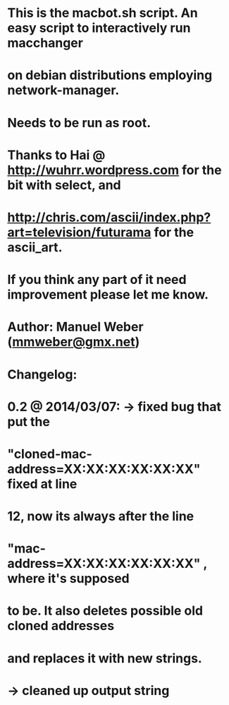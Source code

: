 # This is the macbot.sh script. An easy script to interactively run macchanger 
# on debian distributions employing network-manager.
#
# Needs to be run as root.
# Thanks to Hai @ http://wuhrr.wordpress.com for the bit with select, and 
# http://chris.com/ascii/index.php?art=television/futurama for the ascii_art.
#
# If you think any part of it need improvement please let me know.
#
# Author: Manuel Weber (mmweber@gmx.net)
#
#
#
#       Changelog:
#
#  0.2 @ 2014/03/07:  -> fixed bug that put the 
#			 "cloned-mac-address=XX:XX:XX:XX:XX:XX" fixed at line 
#                        12, now its always after the line 
#                        "mac-address=XX:XX:XX:XX:XX:XX" , where it's supposed 
#			 to be. It also deletes possible old cloned addresses 
#		   	 and replaces it with new strings.
#
#                     -> cleaned up output string
#
#
# 

